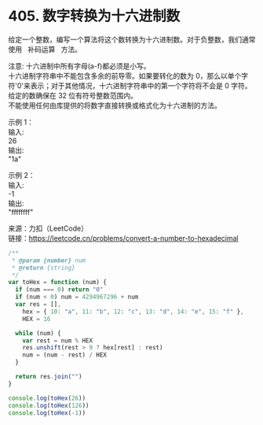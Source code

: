 # 405. 数字转换为十六进制数

给定一个整数，编写一个算法将这个数转换为十六进制数。对于负整数，我们通常使用   补码运算   方法。

注意:
十六进制中所有字母(a-f)都必须是小写。  
十六进制字符串中不能包含多余的前导零。如果要转化的数为 0，那么以单个字符'0'来表示；对于其他情况，十六进制字符串中的第一个字符将不会是 0 字符。  
给定的数确保在 32 位有符号整数范围内。  
不能使用任何由库提供的将数字直接转换或格式化为十六进制的方法。

示例 1：  
输入:  
26  
输出:  
"1a"

示例 2：  
输入:  
-1  
输出:  
"ffffffff"

来源：力扣（LeetCode）  
链接：https://leetcode.cn/problems/convert-a-number-to-hexadecimal

```javascript
/**
 * @param {number} num
 * @return {string}
 */
var toHex = function (num) {
  if (num === 0) return "0"
  if (num < 0) num = 4294967296 + num
  var res = [],
    hex = { 10: "a", 11: "b", 12: "c", 13: "d", 14: "e", 15: "f" },
    HEX = 16

  while (num) {
    var rest = num % HEX
    res.unshift(rest > 9 ? hex[rest] : rest)
    num = (num - rest) / HEX
  }

  return res.join("")
}

console.log(toHex(26))
console.log(toHex(126))
console.log(toHex(-1))
```
